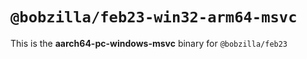 # `@bobzilla/feb23-win32-arm64-msvc`

This is the **aarch64-pc-windows-msvc** binary for `@bobzilla/feb23`
